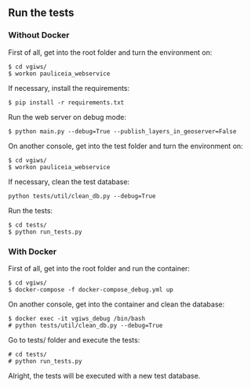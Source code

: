 ## Run the tests


### Without Docker

First of all, get into the root folder and turn the environment on:

```
$ cd vgiws/
$ workon pauliceia_webservice
```

If necessary, install the requirements:

```
$ pip install -r requirements.txt
```

Run the web server on debug mode:

```
$ python main.py --debug=True --publish_layers_in_geoserver=False
```

On another console, get into the test folder and turn the environment on:

```
$ cd vgiws/
$ workon pauliceia_webservice
```

If necessary, clean the test database:

```
python tests/util/clean_db.py --debug=True
```

Run the tests:

```
$ cd tests/
$ python run_tests.py
```


### With Docker

First of all, get into the root folder and run the container:

```
$ cd vgiws/
$ docker-compose -f docker-compose_debug.yml up
```

On another console, get into the container and clean the database:

```
$ docker exec -it vgiws_debug /bin/bash
# python tests/util/clean_db.py --debug=True
```

Go to tests/ folder and execute the tests:

```
# cd tests/
# python run_tests.py
```

Alright, the tests will be executed with a new test database.
